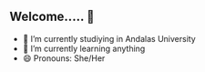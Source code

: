 ## Welcome..... 👋


- 🔭 I’m currently studiying in Andalas University
- 🌱 I’m currently learning anything
- 😄 Pronouns: She/Her

